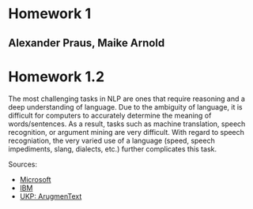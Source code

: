 # Homework 1
## Alexander Praus, Maike Arnold

# Homework 1.2

The most challenging tasks in NLP are ones that require reasoning and a deep understanding of language. Due to the ambiguity of language, it is difficult for computers to accurately determine the meaning of words/sentences. As a result, tasks such as machine translation, speech recognition, or argument mining are very difficult. With regard to speech recogniation, the very varied use of a language (speed, speech impediments, slang, dialects, etc.) further complicates this task. 

Sources:

- [Microsoft](https://www.microsoft.com/en-us/research/group/natural-language-processing/?from=http%3A%2F%2Fresearch.microsoft.com%2Fen-us%2Fgroups%2Fnlp%2F)
- [IBM](https://www.ibm.com/cloud/learn/natural-language-processing)
- [UKP: ArugmenText](https://www.informatik.tu-darmstadt.de/ukp/research_6/research_areas/argumentation_mining/index.en.jsp)